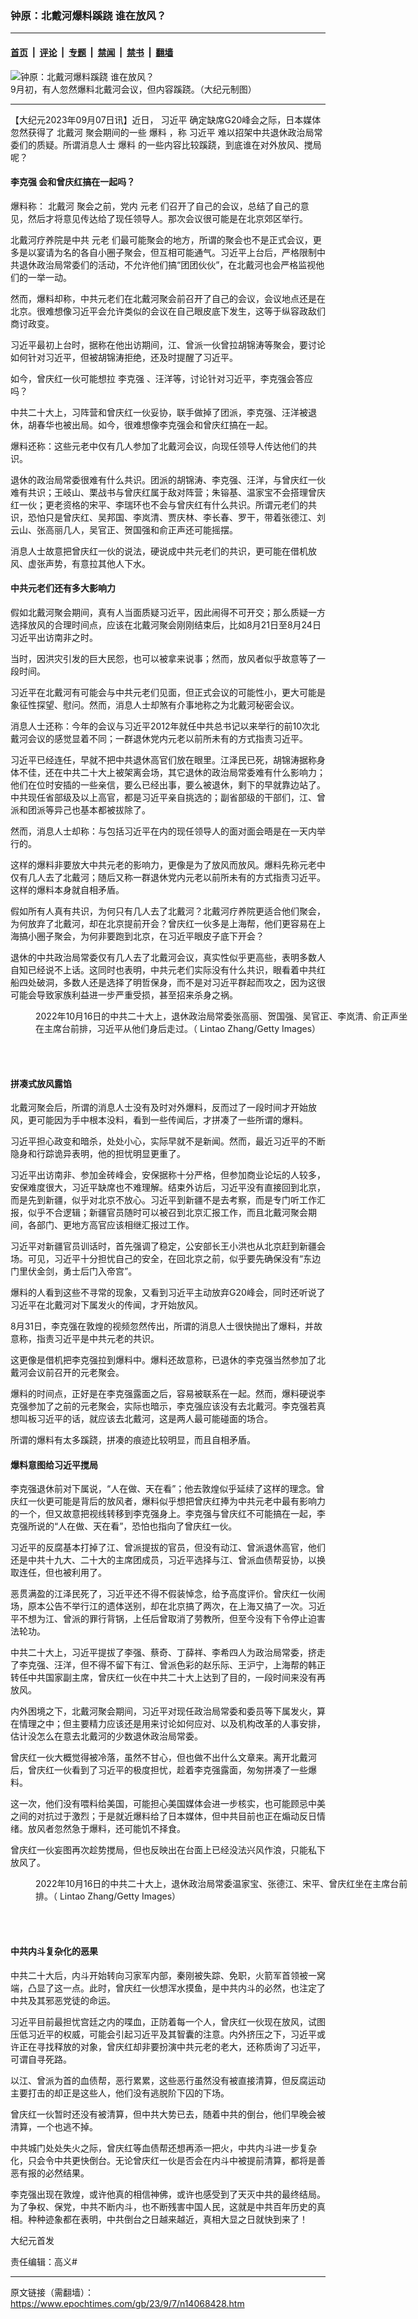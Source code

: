 ### 钟原：北戴河爆料蹊跷 谁在放风？

---

#### [首页](../../../..?n14068428) &nbsp;|&nbsp; [评论](../../../../../epoch-comment?n14068428) &nbsp;|&nbsp; [专题](../../../../../epoch-special?n14068428) &nbsp;|&nbsp; [禁闻](../../../../../epoch-news?n14068428) &nbsp;|&nbsp; [禁书](../../../../../books?n14068428) &nbsp;|&nbsp; [翻墙](https://github.com/gfw-breaker/nogfw/blob/master/README.md?n14068428)


<div><img alt="钟原：北戴河爆料蹊跷 谁在放风？" class="attachment-djy_600_400 size-djy_600_400 wp-post-image" src="https://i.epochtimes.com/assets/uploads/2023/08/id14051240-bei-daihe-202308-600x400.jpg"/>
<div class="caption">
 9月初，有人忽然爆料北戴河会议，但内容蹊跷。（大纪元制图）
</div></div><hr/><div class="post_content" id="artbody" itemprop="articleBody">
 <!-- article content begin -->
 <p>
  【大纪元2023年09月07日讯】近日，
  <ok href="https://www.epochtimes.com/gb/tag/%E4%B9%A0%E8%BF%91%E5%B9%B3.html">
   习近平
  </ok>
  确定缺席G20峰会之际，日本媒体忽然获得了
  <ok href="https://www.epochtimes.com/gb/tag/%E5%8C%97%E6%88%B4%E6%B2%B3.html">
   北戴河
  </ok>
  聚会期间的一些
  <ok href="https://www.epochtimes.com/gb/tag/%E7%88%86%E6%96%99.html">
   爆料
  </ok>
  ，称
  <ok href="https://www.epochtimes.com/gb/tag/%E4%B9%A0%E8%BF%91%E5%B9%B3.html">
   习近平
  </ok>
  难以招架中共退休政治局常委们的质疑。所谓消息人士
  <ok href="https://www.epochtimes.com/gb/tag/%E7%88%86%E6%96%99.html">
   爆料
  </ok>
  的一些内容比较蹊跷，到底谁在对外放风、搅局呢？
 </p>
 <h4>
  <ok href="https://www.epochtimes.com/gb/tag/%E6%9D%8E%E5%85%8B%E5%BC%BA.html">
   李克强
  </ok>
  会和曾庆红搞在一起吗？
 </h4>
 <p>
  爆料称：
  <ok href="https://www.epochtimes.com/gb/tag/%E5%8C%97%E6%88%B4%E6%B2%B3.html">
   北戴河
  </ok>
  聚会之前，党内
  <ok href="https://www.epochtimes.com/gb/tag/%E5%85%83%E8%80%81.html">
   元老
  </ok>
  们召开了自己的会议，总结了自己的意见，然后才将意见传达给了现任领导人。那次会议很可能是在北京郊区举行。
 </p>
 <p>
  北戴河疗养院是中共
  <ok href="https://www.epochtimes.com/gb/tag/%E5%85%83%E8%80%81.html">
   元老
  </ok>
  们最可能聚会的地方，所谓的聚会也不是正式会议，更多是以宴请为名的各自小圈子聚会，但互相可能通气。习近平上台后，严格限制中共退休政治局常委们的活动，不允许他们搞“团团伙伙”，在北戴河也会严格监视他们的一举一动。
 </p>
 <p>
  然而，爆料却称，中共元老们在北戴河聚会前召开了自己的会议，会议地点还是在北京。很难想像习近平会允许类似的会议在自己眼皮底下发生，这等于纵容政敌们商讨政变。
 </p>
 <p>
  习近平最初上台时，据称在他出访期间，江、曾派一伙曾拉胡锦涛等聚会，要讨论如何针对习近平，但被胡锦涛拒绝，还及时提醒了习近平。
 </p>
 <p>
  如今，曾庆红一伙可能想拉
  <ok href="https://www.epochtimes.com/gb/tag/%E6%9D%8E%E5%85%8B%E5%BC%BA.html">
   李克强
  </ok>
  、汪洋等，讨论针对习近平，李克强会答应吗？
 </p>
 <p>
  中共二十大上，习阵营和曾庆红一伙妥协，联手做掉了团派，李克强、汪洋被退休，胡春华也被出局。如今，很难想像李克强会和曾庆红搞在一起。
 </p>
 <p>
  爆料还称：这些元老中仅有几人参加了北戴河会议，向现任领导人传达他们的共识。
 </p>
 <p>
  退休的政治局常委很难有什么共识。团派的胡锦涛、李克强、汪洋，与曾庆红一伙难有共识；王岐山、栗战书与曾庆红属于敌对阵营；朱镕基、温家宝不会搭理曾庆红一伙；更老资格的宋平、李瑞环也不会与曾庆红有什么共识。所谓元老们的共识，恐怕只是曾庆红、吴邦国、李岚清、贾庆林、李长春、罗干，带着张德江、刘云山、张高丽几人，吴官正、贺国强和俞正声还可能摇摆。
 </p>
 <p>
  消息人士故意把曾庆红一伙的说法，硬说成中共元老们的共识，更可能在借机放风、虚张声势，有意拉其他人下水。
 </p>
 <h4>
  中共元老们还有多大影响力
 </h4>
 <p>
  假如北戴河聚会期间，真有人当面质疑习近平，因此闹得不可开交；那么质疑一方选择放风的合理时间点，应该在北戴河聚会刚刚结束后，比如8月21日至8月24日习近平出访南非之时。
 </p>
 <p>
  当时，因洪灾引发的巨大民怨，也可以被拿来说事；然而，放风者似乎故意等了一段时间。
 </p>
 <p>
  习近平在北戴河有可能会与中共元老们见面，但正式会议的可能性小，更大可能是象征性探望、慰问。然而，消息人士却煞有介事地称之为北戴河秘密会议。
 </p>
 <p>
  消息人士还称：今年的会议与习近平2012年就任中共总书记以来举行的前10次北戴河会议的感觉显着不同；一群退休党内元老以前所未有的方式指责习近平。
 </p>
 <p>
  习近平已经连任，早就不把中共退休高官们放在眼里。江泽民已死，胡锦涛据称身体不佳，还在中共二十大上被架离会场，其它退休的政治局常委难有什么影响力；他们在位时安插的一些亲信，要么已经出事，要么被退休，剩下的早就靠边站了。中共现任省部级及以上高官，都是习近平亲自挑选的；副省部级的干部们，江、曾派和团派等异己也基本都被拔除了。
 </p>
 <p>
  然而，消息人士却称：与包括习近平在内的现任领导人的面对面会晤是在一天内举行的。
 </p>
 <p>
  这样的爆料非要放大中共元老的影响力，更像是为了放风而放风。爆料先称元老中仅有几人去了北戴河；随后又称一群退休党内元老以前所未有的方式指责习近平。这样的爆料本身就自相矛盾。
 </p>
 <p>
  假如所有人真有共识，为何只有几人去了北戴河？北戴河疗养院更适合他们聚会，为何放弃了北戴河，却在北京提前开会？曾庆红一伙多是上海帮，他们更容易在上海搞小圈子聚会，为何非要跑到北京，在习近平眼皮子底下开会？
 </p>
 <p>
  退休的中共政治局常委仅有几人去了北戴河会议，真实性似乎更高些，表明多数人自知已经说不上话。这同时也表明，中共元老们实际没有什么共识，眼看着中共红船四处破洞，多数人还是选择了明哲保身，而不是对习近平群起而攻之，因为这很可能会导致家族利益进一步严重受损，甚至招来杀身之祸。
 </p>
 <figure aria-describedby="caption-attachment-14068510" class="wp-caption aligncenter" id="attachment_14068510" style="width: 600px">
  <ok href="https://i.epochtimes.com/assets/uploads/2023/09/id14068510-GettyImages-1433755887_light_cut.jpg" target="_blank">
   <img alt="" class="size-large wp-image-14068510" src="https://i.epochtimes.com/assets/uploads/2023/09/id14068510-GettyImages-1433755887_light_cut-600x428.jpg"/>
  </ok>
  <br/><figcaption class="wp-caption-text" id="caption-attachment-14068510">
   2022年10月16日的中共二十大上，退休政治局常委张高丽、贺国强、吴官正、李岚清、俞正声坐在主席台前排，习近平从他们身后走过。（ Lintao Zhang/Getty Images）
  </figcaption><br/>
 </figure><br/>
 <h4>
  拼凑式放风露馅
 </h4>
 <p>
  北戴河聚会后，所谓的消息人士没有及时对外爆料，反而过了一段时间才开始放风，更可能因为手中根本没料，看到一些传闻后，才拼凑了一些所谓的爆料。
 </p>
 <p>
  习近平担心政变和暗杀，处处小心，实际早就不是新闻。然而，最近习近平的不断隐身和行踪诡异表明，他的担忧明显更重了。
 </p>
 <p>
  习近平出访南非、参加金砖峰会，安保据称十分严格，但参加商业论坛的人较多，安保难度很大，习近平缺席也不难理解。结束外访后，习近平没有直接回到北京，而是先到新疆，似乎对北京不放心。习近平到新疆不是去考察，而是专门听工作汇报，似乎不合逻辑；新疆官员随时可以被召到北京汇报工作，而且北戴河聚会期间，各部门、更地方高官应该相继汇报过工作。
 </p>
 <p>
  习近平对新疆官员训话时，首先强调了稳定，公安部长王小洪也从北京赶到新疆会场。可见，习近平十分担忧自己的安全，在回北京之前，似乎要先确保没有“东边门里伏金剑，勇士后门入帝宫”。
 </p>
 <p>
  爆料的人看到这些不寻常的现象，又看到习近平主动放弃G20峰会，同时还听说了习近平在北戴河对下属发火的传闻，才开始放风。
 </p>
 <p>
  8月31日，李克强在敦煌的视频忽然传出，所谓的消息人士很快抛出了爆料，并故意称，指责习近平是中共元老的共识。
 </p>
 <p>
  这更像是借机把李克强拉到爆料中。爆料还故意称，已退休的李克强当然参加了北戴河会议前召开的元老聚会。
 </p>
 <p>
  爆料的时间点，正好是在李克强露面之后，容易被联系在一起。然而，爆料硬说李克强参加了之前的元老聚会，实际也暗示，李克强应该没有去北戴河。李克强若真想叫板习近平的话，就应该去北戴河，这是两人最可能碰面的场合。
 </p>
 <p>
  所谓的爆料有太多蹊跷，拼凑的痕迹比较明显，而且自相矛盾。
 </p>
 <h4>
  爆料意图给习近平搅局
 </h4>
 <p>
  李克强退休前对下属说，“人在做、天在看”；他去敦煌似乎延续了这样的理念。曾庆红一伙更可能是背后的放风者，爆料似乎想把曾庆红捧为中共元老中最有影响力的一个，但又故意把视线转移到李克强身上。李克强与曾庆红不可能搞在一起，李克强所说的“人在做、天在看”，恐怕也指向了曾庆红一伙。
 </p>
 <p>
  习近平的反腐基本打掉了江、曾派提拔的官员，但没有动江、曾派退休高官，他们还是中共十九大、二十大的主席团成员，习近平选择与江、曾派血债帮妥协，以换取连任，但也被利用了。
 </p>
 <p>
  恶贯满盈的江泽民死了，习近平还不得不假装悼念，给予高度评价。曾庆红一伙闹场，原本公告不举行江的遗体送别，却在北京搞了两次，在上海又搞了一次。习近平不想为江、曾派的罪行背锅，上任后曾取消了劳教所，但至今没有下令停止迫害法轮功。
 </p>
 <p>
  中共二十大上，习近平提拔了李强、蔡奇、丁薛祥、李希四人为政治局常委，挤走了李克强、汪洋，但不得不留下有江、曾派色彩的赵乐际、王沪宁，上海帮的韩正转任中共国家副主席，曾庆红一伙在中共二十大上达到了目的，一段时间来没有再放风。
 </p>
 <p>
  内外困境之下，北戴河聚会期间，习近平对现任政治局常委和委员等下属发火，算在情理之中；但主要精力应该还是用来讨论如何应对、以及机构改革的人事安排，估计没怎么在意去北戴河的少数退休政治局常委。
 </p>
 <p>
  曾庆红一伙大概觉得被冷落，虽然不甘心，但也做不出什么文章来。离开北戴河后，曾庆红一伙看到了习近平的极度担忧，趁着李克强露面，匆匆拼凑了一些爆料。
 </p>
 <p>
  这一次，他们没有喂料给美国，可能担心美国媒体会进一步核实，也可能顾忌中美之间的对抗过于激烈；于是就近爆料给了日本媒体，但中共目前也正在煽动反日情绪。放风者忽然急于爆料，还可能饥不择食。
 </p>
 <p>
  曾庆红一伙妄图再次趁势搅局，但也反映出在台面上已经没法兴风作浪，只能私下放风了。
 </p>
 <figure aria-describedby="caption-attachment-14068512" class="wp-caption aligncenter" id="attachment_14068512" style="width: 600px">
  <ok href="https://i.epochtimes.com/assets/uploads/2023/09/id14068512-GettyImages-1433830608_light_cut.jpg" target="_blank">
   <img alt="" class="size-large wp-image-14068512" src="https://i.epochtimes.com/assets/uploads/2023/09/id14068512-GettyImages-1433830608_light_cut-600x439.jpg"/>
  </ok>
  <br/><figcaption class="wp-caption-text" id="caption-attachment-14068512">
   2022年10月16日的中共二十大上，退休政治局常委温家宝、张德江、宋平、曾庆红坐在主席台前排。（ Lintao Zhang/Getty Images）
  </figcaption><br/>
 </figure><br/>
 <h4>
  中共内斗复杂化的恶果
 </h4>
 <p>
  中共二十大后，内斗开始转向习家军内部，秦刚被失踪、免职，火箭军首领被一窝端，凸显了这一点。此时，曾庆红一伙想浑水摸鱼，是中共内斗的必然，也注定了中共及其邪恶党徒的命运。
 </p>
 <p>
  习近平目前最担忧宫廷之内的喋血，正防着每一个人，曾庆红一伙现在放风，试图压低习近平的权威，可能会引起习近平及其智囊的注意。内外挤压之下，习近平或许正在寻找释放的对象，曾庆红却非要扮演中共元老的老大，还称质询了习近平，可谓自寻死路。
 </p>
 <p>
  以江、曾派为首的血债帮，恶行累累，这些恶行虽然没有被直接清算，但反腐运动主要打击的却正是这些人，他们没有逃脱阶下囚的下场。
 </p>
 <p>
  曾庆红一伙暂时还没有被清算，但中共大势已去，随着中共的倒台，他们早晚会被清算，一个也逃不掉。
 </p>
 <p>
  中共城门处处失火之际，曾庆红等血债帮还想再添一把火，中共内斗进一步复杂化，只会令中共更快倒台。无论曾庆红一伙是否会在内斗中被提前清算，都将是善恶有报的必然结果。
 </p>
 <p>
  李克强出现在敦煌，或许他真的相信神佛，或许也感受到了天灭中共的最终结局。为了争权、保党，中共不断内斗，也不断残害中国人民，这就是中共百年历史的真相。种种迹象都在表明，中共倒台之日越来越近，真相大显之日就快到来了！
 </p>
 <p>
  大纪元首发
 </p>
 <p>
  责任编辑：高义#
 </p>
 <!-- article content end -->
 <div id="below_article_ad">
 </div>
</div>


---

原文链接（需翻墙）：https://www.epochtimes.com/gb/23/9/7/n14068428.htm
